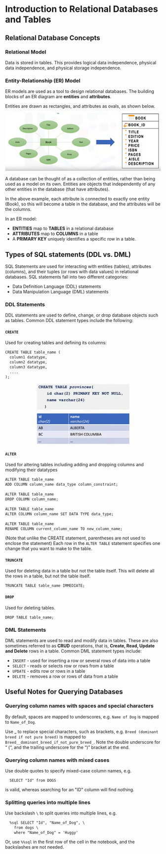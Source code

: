 # Introduction to Relational Databases and Tables

## Relational Database Concepts

### Relational Model
Data is stored in tables. This provides logical data independence, physical data independence, and physical storage independence.

### Entity-Relationship (ER) Model
ER models are used as a tool to design relational databases. The building blocks of an ER diagram are **entities** and **attributes**.

Entities are drawn as rectangles, and attributes as ovals, as shown below.  
<p align="center">
  <img src="Images/ER_Model.png" width="600">
</p>

A database can be thought of as a collection of entities, rather than being used as a model on its own. Entities are objects that independently of any other entities in the database (that have attributes).

In the above example, each attribute is connected to exactly one entity (Book), so this will become a table in the database, and the attributes will be the columns. 

In an ER model:
- **ENTITIES** map to **TABLES** in a relational database
- **ATTRIBUTES** map to **COLUMNS** in a table
- A **PRIMARY KEY** uniquely identifies a specific row in a table.


## Types of SQL statements (DDL vs. DML)
SQL Statements are used for interacting with entities (tables), attributes (columns), and their tuples (or rows with data values) in relational databases. 
SQL statements fall into two different categories: 
- Data Definition Language (DDL) statements 
- Data Manipulation Language (DML) statements

### DDL Statements
DDL statements are used to define, change, or drop database objects such as tables. Common DDL statement types include the following:

#### `CREATE`
Used for creating tables and defining its columns:

    CREATE TABLE table_name (
      column1 datatype,
      column2 datatype,
      column3 datatype,
      ....
    );


<p align="center">
  <img src="Images/Create_Table.png" width="300">
</p>

#### `ALTER`
Used for altering tables including adding and dropping columns and modifying their datatypes

    ALTER TABLE table_name
    ADD COLUMN column_name data_type column_constraint;

    ALTER TABLE table_name
    DROP COLUMN column_name;

    ALTER TABLE table_name
    ALTER COLUMN column_name SET DATA TYPE data_type;

    ALTER TABLE table_name
    RENAME COLUMN current_column_name TO new_column_name;

(Note that unlike the CREATE statement, parentheses are not used to enclose the statement)
Each row in the `ALTER TABLE` statement specifies one change that you want to make to the table.


#### `TRUNCATE`
Used for deleting data in a table but not the table itself. This will delete all the rows in a table, but not the table itself.
    
    TRUNCATE TABLE table_name IMMEDIATE;

#### `DROP`
Used for deleting tables. 

    DROP TABLE table_name;

### DML Statements
DML statements are used to read and modify data in tables. These are also sometimes referred to as **CRUD** operations, that is, **Create, Read, Update and Delete** rows in a table. Common DML statement types include:
- `INSERT` - used for inserting a row or several rows of data into a table
- `SELECT` - reads or selects row or rows from a table
- `UPDATE` - edits row or rows in a table
- `DELETE` - removes a row or rows of data from a table


## Useful Notes for Querying Databases

### Querying column names with spaces and special characters
By default, spaces are mapped to underscores, e.g. `Name of Dog` is mapped to `Name_of_Dog`. 

Use _ to replace special characters, such as brackets, e.g. `Breed (dominant breed if not pure breed)` is mapped to `Breed__dominant_breed_if_not_pure_breed_`. Note the double underscore for “ (“, and the trailing underscore for the “)” bracket at the end.


### Querying column names with mixed cases
Use double quotes to specify mixed-case column names, e.g. 

      SELECT "Id" from DOGS
      
is valid, whereas searching for an "ID" column will find nothing. 

### Splitting queries into multiple lines
Use backslash `\` to split queries into multiple lines, e.g. 

      %sql SELECT "Id", "Name_of_Dog", \
        from dogs \
        where "Name_of_Dog" = 'Huggy'
        
        
Or, use `%%sql` in the first row of the cell in the notebook, and the backslashes are not needed.

